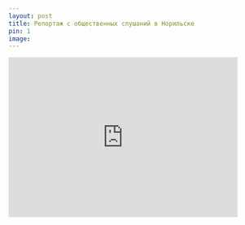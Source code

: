 ```yaml
---
layout: post
title: Репортаж с общественных слушаний в Норильске
pin: 1
image: 
---
```


<iframe width="450" height="315" src="https://www.youtube.com/embed/iDcp2ghS-gM?start=343" title="YouTube video player" frameborder="0" allow="accelerometer; autoplay; clipboard-write; encrypted-media; gyroscope; picture-in-picture" allowfullscreen></iframe>
